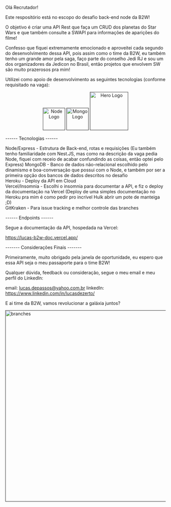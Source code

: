Olá Recrutador!

Este respositório está no escopo do desafio back-end node da B2W!

O objetivo é criar uma API Rest que faça um CRUD dos planetas do Star Wars e que também consulte a SWAPI para informações de aparições do filme!

Confesso que fiquei extremamente emocionado e aproveitei cada segundo do desenvolvimento dessa API, pois assim como o time da B2W, eu também tenho um grande amor pela saga, faço parte do conselho Jedi RJ e sou um dos organizadores da Jedicon no Brasil, então projetos que envolvem SW são muito prazerosos pra mim!

Utilizei como apoio de desenvolvimento as seguintes tecnologias (conforme requisitado na vaga):

<p align="center"> 
  <a href="" target="blank"><img src="https://img.icons8.com/color/452/nodejs.png" width="70" alt="Node Logo" /></a>
  <a href="" target="blank"><img src="https://siga0984.files.wordpress.com/2019/11/mongodb-logo.png" width="70" alt="Mongo Logo" /></a>
  <a href="" target="blank"><img src="https://seekvectorlogo.net/wp-content/uploads/2018/12/heroku-vector-logo.png" width="120" alt="Hero Logo" /></a>  
</p>

[circleci-image]: https://img.shields.io/circleci/build/github/nestjs/nest/master?token=abc123def456
[circleci-url]: https://circleci.com/gh/nestjs/nest


------ Tecnologias ------

Node/Express - Estrutura de Back-end, rotas e requisições (Eu também tenho familiaridade com Nest.JS, mas como na descrição da vaga pedia Node, fiquei com receio de acabar confundindo as coisas, então optei pelo Express)
MongoDB - Banco de dados não-relacional escolhido pelo dinamismo e boa-conversação que possui com o Node, e também por ser a primeira opção dos bancos de dados descritos no desafio<br/>
Heroku - Deploy da API em Cloud  <br/>
Vercel/Insomnia - Escolhi o insomnia para documentar a API, e fiz o deploy da documentação na Vercel (Deploy de uma simples documentação no Heroku pra mim é como pedir pro incrível Hulk abrir um pote de manteiga ;D) <br/>
GitKraken - Para issue tracking e melhor controle das branches


------ Endpoints ------

Segue a documentação da API, hospedada na Vercel:


https://lucas-b2w-doc.vercel.app/




------- Considerações Finais -------

Primeiramente, muito obrigado pela janela de oportunidade, eu espero que essa API seja o meu passaporte para o time B2W!

Qualquer dúvida, feedback ou consideração, segue o meu email e meu perfil do LinkedIn:


email: lucas.depassos@yahoo.com.br
linkedIn: https://www.linkedin.com/in/lucasdezerto/



E ai time da B2W, vamos revolucionar a galáxia juntos?


<a href=""><img src="https://pbs.twimg.com/media/CWYua0-UwAAwnY4.jpg" alt="branches" border="0" width="600"></a>



